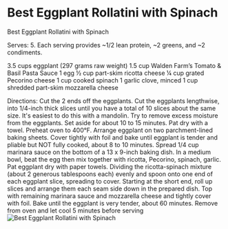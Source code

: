 # Best Eggplant Rollatini with Spinach

Best Eggplant Rollatini with Spinach

Serves: 5. Each serving provides ~1/2 lean protein, ~2 greens, and ~2 condiments.

3.5 cups eggplant (297 grams raw weight)
1.5 cup Walden Farm’s Tomato & Basil Pasta Sauce
1 egg
½ cup part-skim ricotta cheese
¼ cup grated Pecorino cheese
1 cup cooked spinach
1 garlic clove, minced
1 cup shredded part-skim mozzarella cheese

Directions:
Cut the 2 ends off the eggplants. Cut the eggplants lengthwise, into 1/4-inch thick slices until you have a total of 10 slices about the same size. It's easiest to do this with a mandolin. 
Try to remove excess moisture from the eggplants. Set aside for about 10 to 15 minutes. Pat dry with a towel. 
Preheat oven to 400°F. Arrange eggplant on two parchment-lined baking sheets. Cover tightly with foil and bake until eggplant is tender and pliable but NOT fully cooked, about 8 to 10 minutes. 
Spread 1/4 cup marinara sauce on the bottom of a 13 x 9-inch baking dish. 
In a medium bowl, beat the egg then mix together with ricotta, Pecorino, spinach, garlic. Pat eggplant dry with paper towels. Dividing the ricotta-spinach mixture (about 2 generous tablespoons each) evenly and spoon onto one end of each eggplant slice, spreading to cover. Starting at the short end, roll up slices and arrange them each seam side down in the prepared dish. Top with remaining marinara sauce and mozzarella cheese and tightly cover with foil. 
Bake until the eggplant is very tender, about 60 minutes. Remove from oven and let cool 5 minutes before serving
![Best Eggplant Rollatini with Spinach](images/Best%20Eggplant%20Rollatini%20with%20Spinach.png)

